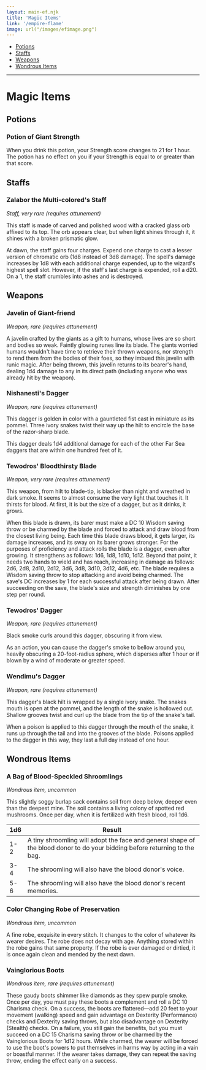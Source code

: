 ```yaml
---
layout: main-ef.njk
title: 'Magic Items'
link: '/empire-flame'
image: url("/images/efimage.png")
---
```


<nav>

  <ul>
    <li><a href="#potions">Potions</a></li>
    <li><a href="#staffs">Staffs</a></li>
    <li><a href="#weapons">Weapons</a></li>
    <li><a href="#wondrous">Wondrous Items</a></li>
  </ul>

</nav>

<hr/>

# Magic Items

<h2 id="potions">Potions</h2>

### Potion of Giant Strength

When you drink this potion, your Strength score changes to 21 for 1 hour. The potion has no effect on you if your Strength is equal to or greater than that score.

<h2 id="staffs">Staffs</h2>

### Zalabor the Multi-colored's Staff

*Staff, very rare (requires attunement)*

This staff is made of carved and polished wood with a cracked glass orb affixed to its top. The orb appears clear, but when light shines through it, it shines with a broken prismatic glow.

At dawn, the staff gains four charges. Expend one charge to cast a lesser version of chromatic orb (1d8 instead of 3d8 damage). The spell's damage increases by 1d8 with each additional charge expended, up to the wizard's highest spell slot. However, if the staff's last charge is expended, roll a d20. On a 1, the staff crumbles into ashes and is destroyed.

<h2 id="weapons">Weapons</h2>

### Javelin of Giant-friend

*Weapon, rare (requires attunement)*

A javelin crafted by the giants as a gift to humans, whose lives are so short and bodies so weak. Faintly glowing runes line its blade. The giants worried humans wouldn't have time to retrieve their thrown weapons, nor strength to rend them from the bodies of their foes, so they imbued this javelin with runic magic. After being thrown, this javelin returns to its bearer's hand, dealing 1d4 damage to any in its direct path (including anyone who was already hit by the weapon).

### Nishanesti's Dagger

*Weapon, rare (requires attunement)*

This dagger is golden in color with a gauntleted fist cast in miniature as its pommel. Three ivory snakes twist their way up the hilt to encircle the base of the razor-sharp blade.

This dagger deals 1d4 additional damage for each of the other Far Sea daggers that are within one hundred feet of it.

### Tewodros' Bloodthirsty Blade

*Weapon, very rare (requires attunement)*

This weapon, from hilt to blade-tip, is blacker than night and wreathed in dark smoke. It seems to almost consume the very light that touches it. It thirsts for blood. At first, it is but the size of a dagger, but as it drinks, it grows.

When this blade is drawn, its barer must make a DC 10 Wisdom saving throw or be charmed by the blade and forced to attack and draw blood from the closest living being. Each time this blade draws blood, it gets larger, its damage increases, and its sway on its barer grows stronger. For the purposes of proficiency and attack rolls the blade is a dagger, even after growing. It strengthens as follows: 1d6, 1d8, 1d10, 1d12. Beyond that point, it needs two hands to wield and has reach, increasing in damage as follows: 2d6, 2d8, 2d10, 2d12, 3d6, 3d8, 3d10, 3d12, 4d6, etc. The blade requires a Wisdom saving throw to stop attacking and avoid being charmed. The save's DC increases by 1 for each successful attack after being drawn. After succeeding on the save, the blade's size and strength diminishes by one step per round.

### Tewodros' Dagger

*Weapon, rare (requires attunement)*

Black smoke curls around this dagger, obscuring it from view.

As an action, you can cause the dagger's smoke to bellow around you, heavily obscuring a 20-foot-radius sphere, which disperses after 1 hour or if blown by a wind of moderate or greater speed.

### Wendimu's Dagger

*Weapon, rare (requires attunement)*

This dagger's black hilt is wrapped by a single ivory snake. The snakes mouth is open at the pommel, and the length of the snake is hollowed out. Shallow grooves twist and curl up the blade from the tip of the snake's tail.

When a poison is applied to this dagger through the mouth of  the snake, it runs up through the tail and into the grooves of the blade. Poisons applied to the dagger in this way, they last a full day instead of one hour.

<h2 id="wondrous">Wondrous Items</h2>

### A Bag of Blood-Speckled Shroomlings

*Wondrous item, uncommon*

This slightly soggy burlap sack contains soil from deep below, deeper even than the deepest mine. The soil contains a living colony of spotted red mushrooms. Once per day, when it is fertilized with fresh blood, roll 1d6.

1d6|Result
:---|---
1-2|A tiny shroomling will adopt the face and general shape of the blood donor to do your bidding before returning to the bag.
3-4|The shroomling will also have the blood donor's voice.
5-6|The shroomling will also have the blood donor's recent memories.

### Color Changing Robe of Preservation

*Wondrous item, uncommon*

A fine robe, exquisite in every stitch. It changes to the color of whatever its wearer desires. The robe does not decay with age. Anything stored within the robe gains that same property. If the robe is ever damaged or dirtied, it is once again clean and mended by the next dawn.

### Vainglorious Boots

*Wondrous item, rare (requires attunement)*

These gaudy boots shimmer like diamonds as they spew purple smoke. Once per day, you must pay these boots a complement and roll a DC 10 Charisma check. On a success, the boots are flattered—add 20 feet to your movement (walking) speed and gain advantage on Dexterity (Performance) checks and Dexterity saving throws, but also disadvantage on Dexterity (Stealth) checks. On a failure, you still gain the benefits, but you must succeed on a DC 15 Charisma saving throw or be charmed by the Vainglorious Boots for 1d12 hours. While charmed, the wearer will be forced to use the boot's powers to put themselves in harms way by acting in a vain or boastful manner. If the wearer takes damage, they can repeat the saving throw, ending the effect early on a success.
